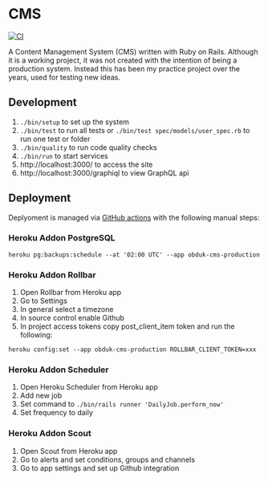 # CMS

[![CI](https://github.com/obduk/cms/workflows/CI/badge.svg)](https://github.com/obduk/cms/actions)

A Content Management System (CMS) written with Ruby on Rails. Although it is a
working project, it was not created with the intention of being a production
system. Instead this has been my practice project over the years, used for
testing new ideas.

## Development

1. `./bin/setup` to set up the system
1. `./bin/test` to run all tests or `./bin/test spec/models/user_spec.rb` to run one test or folder
1. `./bin/quality` to run code quality checks
1. `./bin/run` to start services
1. http://localhost:3000/ to access the site
1. http://localhost:3000/graphiql to view GraphQL api

## Deployment

Deplyoment is managed via [GitHub actions](https://github.com/obduk/cms/actions) with the following manual steps:

### Heroku Addon PostgreSQL

```
heroku pg:backups:schedule --at '02:00 UTC' --app obduk-cms-production
```

### Heroku Addon Rollbar

1. Open Rollbar from Heroku app
1. Go to Settings
1. In general select a timezone
1. In source control enable Github
1. In project access tokens copy post_client_item token and run the following:

```
heroku config:set --app obduk-cms-production ROLLBAR_CLIENT_TOKEN=xxx
```

### Heroku Addon Scheduler

1. Open Heroku Scheduler from Heroku app
1. Add new job
1. Set command to `./bin/rails runner 'DailyJob.perform_now'`
1. Set frequency to daily

### Heroku Addon Scout

1. Open Scout from Heroku app
1. Go to alerts and set conditions, groups and channels
1. Go to app settings and set up Github integration

